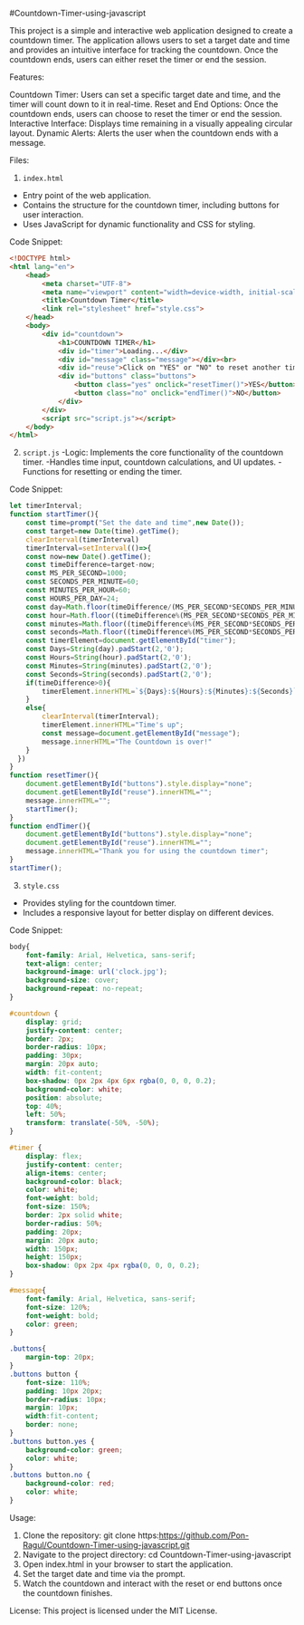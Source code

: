 #Countdown-Timer-using-javascript

This project is a simple and interactive web application designed to create a countdown timer. The application allows users to set a target date and time and provides an intuitive interface for tracking the countdown. Once the countdown ends, users can either reset the timer or end the session.

Features:

  Countdown Timer: Users can set a specific target date and time, and the timer will count down to it in real-time.
  Reset and End Options: Once the countdown ends, users can choose to reset the timer or end the session.
  Interactive Interface: Displays time remaining in a visually appealing circular layout.
  Dynamic Alerts: Alerts the user when the countdown ends with a message.

Files:

1. `index.html`
- Entry point of the web application.
- Contains the structure for the countdown timer, including buttons for user interaction.
- Uses JavaScript for dynamic functionality and CSS for styling.

Code Snippet:
```html
<!DOCTYPE html> 
<html lang="en">
    <head>
        <meta charset="UTF-8">
        <meta name="viewport" content="width=device-width, initial-scale=1.0">
        <title>Countdown Timer</title>
        <link rel="stylesheet" href="style.css">
    </head>
    <body>
        <div id="countdown">
            <h1>COUNTDOWN TIMER</h1>
            <div id="timer">Loading...</div>
            <div id="message" class="message"></div><br>
            <div id="reuse">Click on "YES" or "NO" to reset another timer for once</div>
            <div id="buttons" class="buttons">
                <button class="yes" onclick="resetTimer()">YES</button>
                <button class="no" onclick="endTimer()">NO</button>
            </div>
        </div>
        <script src="script.js"></script>
    </body>
</html>
```
2. `script.js`
-Logic: Implements the core functionality of the countdown timer.
-Handles time input, countdown calculations, and UI updates.
-Functions for resetting or ending the timer.

Code Snippet:
```js
let timerInterval;
function startTimer(){
    const time=prompt("Set the date and time",new Date());
    const target=new Date(time).getTime();
    clearInterval(timerInterval)
    timerInterval=setInterval(()=>{
    const now=new Date().getTime();
    const timeDifference=target-now;
    const MS_PER_SECOND=1000;
    const SECONDS_PER_MINUTE=60;
    const MINUTES_PER_HOUR=60;
    const HOURS_PER_DAY=24;
    const day=Math.floor(timeDifference/(MS_PER_SECOND*SECONDS_PER_MINUTE*MINUTES_PER_HOUR*HOURS_PER_DAY));
    const hour=Math.floor((timeDifference%(MS_PER_SECOND*SECONDS_PER_MINUTE*MINUTES_PER_HOUR*HOURS_PER_DAY))/(MS_PER_SECOND*SECONDS_PER_MINUTE*HOURS_PER_DAY));
    const minutes=Math.floor((timeDifference%(MS_PER_SECOND*SECONDS_PER_MINUTE*HOURS_PER_DAY))/(MS_PER_SECOND*SECONDS_PER_MINUTE));
    const seconds=Math.floor((timeDifference%(MS_PER_SECOND*SECONDS_PER_MINUTE))/MS_PER_SECOND);
    const timerElement=document.getElementById("timer");
    const Days=String(day).padStart(2,'0');
    const Hours=String(hour).padStart(2,'0');
    const Minutes=String(minutes).padStart(2,'0');
    const Seconds=String(seconds).padStart(2,'0');
    if(timeDifference>0){
        timerElement.innerHTML=`${Days}:${Hours}:${Minutes}:${Seconds}`;;
    }
    else{
        clearInterval(timerInterval);
        timerElement.innerHTML="Time's up";
        const message=document.getElementById("message");
        message.innerHTML="The Countdown is over!"
    }
  })
}
function resetTimer(){
    document.getElementById("buttons").style.display="none";
    document.getElementById("reuse").innerHTML="";
    message.innerHTML="";
    startTimer();
}
function endTimer(){
    document.getElementById("buttons").style.display="none";
    document.getElementById("reuse").innerHTML="";
    message.innerHTML="Thank you for using the countdown timer";
}
startTimer();
```

3. `style.css`
- Provides styling for the countdown timer.
- Includes a responsive layout for better display on different devices.

Code Snippet:
```css
body{
    font-family: Arial, Helvetica, sans-serif;
    text-align: center;
    background-image: url('clock.jpg');
    background-size: cover;
    background-repeat: no-repeat;
}

#countdown {
    display: grid;
    justify-content: center;
    border: 2px; 
    border-radius: 10px;
    padding: 30px;
    margin: 20px auto;
    width: fit-content;
    box-shadow: 0px 2px 4px 6px rgba(0, 0, 0, 0.2);
    background-color: white;
    position: absolute;
    top: 40%;
    left: 50%;
    transform: translate(-50%, -50%);
}

#timer {
    display: flex;
    justify-content: center;
    align-items: center;
    background-color: black;
    color: white;
    font-weight: bold;
    font-size: 150%;
    border: 2px solid white;  
    border-radius: 50%;       
    padding: 20px;
    margin: 20px auto;
    width: 150px;             
    height: 150px;           
    box-shadow: 0px 2px 4px rgba(0, 0, 0, 0.2);
}

#message{
    font-family: Arial, Helvetica, sans-serif;
    font-size: 120%;
    font-weight: bold;
    color: green;
}

.buttons{
    margin-top: 20px;
}
.buttons button {
    font-size: 110%;
    padding: 10px 20px;
    border-radius: 10px;
    margin: 10px;
    width:fit-content;
    border: none;
}
.buttons button.yes {
    background-color: green;
    color: white;
}
.buttons button.no {
    background-color: red;
    color: white;
}
```

Usage:
1. Clone the repository:
    git clone https:https://github.com/Pon-Ragul/Countdown-Timer-using-javascript.git
2. Navigate to the project directory:
    cd Countdown-Timer-using-javascript
3. Open index.html in your browser to start the application.
4. Set the target date and time via the prompt.
5. Watch the countdown and interact with the reset or end buttons once the countdown finishes.

License:
This project is licensed under the MIT License.

